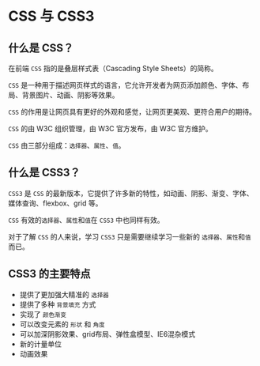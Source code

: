 # CSS 与 CSS3

## 什么是 CSS？

在前端 `CSS` 指的是叠层样式表（Cascading Style Sheets）的简称。

`CSS` 是一种用于描述网页样式的语言，它允许开发者为网页添加颜色、字体、布局、背景图片、动画、阴影等效果。

`CSS` 的作用是让网页具有更好的外观和感觉，让网页更美观、更符合用户的期待。

`CSS` 的由 W3C 组织管理，由 W3C 官方发布，由 W3C 官方维护。

`CSS` 由三部分组成：`选择器`、`属性`、`值`。

## 什么是 CSS3？

`CSS3` 是 `CSS` 的最新版本，它提供了许多新的特性，如动画、阴影、渐变、字体、媒体查询、flexbox、grid 等。

`CSS` 有效的`选择器`、`属性`和`值`在 `CSS3` 中也同样有效。

对于了解 `CSS` 的人来说，学习 `CSS3` 只是需要继续学习一些新的 `选择器`、`属性`和`值`而已。

## CSS3 的主要特点

- 提供了更加强大精准的 `选择器`
- 提供了多种 `背景填充` 方式
- 实现了 `颜色渐变`
- 可以改变元素的 `形状` 和 `角度`
- 可以加深阴影效果、grid布局、弹性盒模型、IE6混杂模式
- 新的计量单位
- 动画效果

